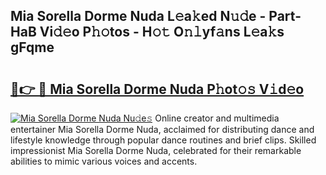 ## Mia Sorella Dorme Nuda L𝚎a𝚔ed N𝚞𝚍e - Part-HaB Vi𝚍𝚎o P𝚑𝚘tos - H𝚘𝚝 O𝚗𝚕yf𝚊ns L𝚎a𝚔s gFqme

# <h2><a href="http://kf5r3a.oniu.top/?m=Mia+Sorella+Dorme+Nuda">🔗👉 🔴 Mia Sorella Dorme Nuda P𝚑ot𝚘𝚜 V𝚒d𝚎o</a></h2>

[![Mia Sorella Dorme Nuda Nu𝚍e𝚜](https://i.imgur.com/0qMVB7G.gif)](http://kf5r3a.oniu.top/?m=Mia+Sorella+Dorme+Nuda)
Online creator and multimedia entertainer Mia Sorella Dorme Nuda, acclaimed for distributing dance and lifestyle knowledge through popular dance routines and brief clips. Skilled impressionist Mia Sorella Dorme Nuda, celebrated for their remarkable abilities to mimic various voices and accents.  
